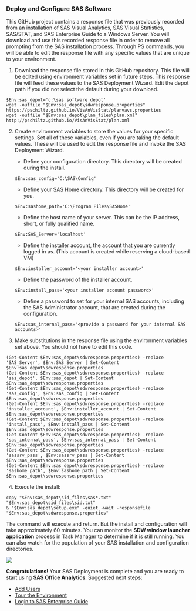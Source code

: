 ### Deploy and Configure SAS Software

This GitHub project contains a response file that was previously recorded from an installation of SAS Visual Analytics, SAS Visual Statistics, SAS/STAT, and SAS Enterprise Guide to a Windows Server.  You will download and use this recorded response file in order to remove all prompting from the SAS installation process.  Through PS commands, you will be able to edit the response file with any specific values that are unique to your environment.

1.  Download the response file stored in this GitHub repository.  This file will be edited using environment variables set in future steps.  This response file will feed these values to the SAS Deployment Wizard.  Edit the depot path if you did not select the default during your download.
```
$Env:sas_depot='c:\sas software depot'
wget -outfile "$Env:sas_depot\sdwresponse.properties" https://pschiltz.github.io/VisAnVisStat/planvavs.properties
wget -outfile "$Env:sas_depot\plan_files\plan.xml" http://pschiltz.github.io/VisAnVisStat/plan.xml
```
2.  Create environment variables to store the values for your specific settings.  Set all of these variables, even if you are taking the default values.  These will be used to edit the response file and invoke the SAS Deployment Wizard.
      * Define your configuration directory.  This directory will be created during the install.  
      ```
      $Env:sas_config='C:\SAS\Config'
      ```
      * Define your SAS Home directory.  This directory will be created for you. 
      ```
      $Env:sashome_path='C:\Program Files\SASHome'
      ```
      * Define the host name of your server.  This can be the IP address, short, or fully qualified name.  
      ```
      $Env:SAS_Server='localhost'
      ```
      * Define the installer account, the account that you are currently logged in as.  (This account is created while reserving a cloud-based VM)  
      ```
      $Env:installer_account='<your installer account>'
      ```
      * Define the password of the installer account. 
      ```
      $Env:install_pass='<your installer account password>'
      ```
      * Define a password to set for your internal SAS accounts, including the SAS Administrator account, that are created during the configuration.  
      ```
      $Env:sas_internal_pass='<provide a password for your internal SAS accounts>'
      ```
      
3.  Make substitutions in the response file using the environment variables set above.  You should not have to edit this code.
```
(Get-Content $Env:sas_depot\sdwresponse.properties) -replace 'SAS_Server', $Env:SAS_Server | Set-Content $Env:sas_depot\sdwresponse.properties
(Get-Content $Env:sas_depot\sdwresponse.properties) -replace 'sas_depot', $Env:sas_depot | Set-Content $Env:sas_depot\sdwresponse.properties
(Get-Content $Env:sas_depot\sdwresponse.properties) -replace 'sas_config', $Env:sas_config | Set-Content $Env:sas_depot\sdwresponse.properties
(Get-Content $Env:sas_depot\sdwresponse.properties) -replace 'installer_account', $Env:installer_account | Set-Content $Env:sas_depot\sdwresponse.properties
(Get-Content $Env:sas_depot\sdwresponse.properties) -replace 'install_pass', $Env:install_pass | Set-Content $Env:sas_depot\sdwresponse.properties
(Get-Content $Env:sas_depot\sdwresponse.properties) -replace 'sas_internal_pass', $Env:sas_internal_pass | Set-Content $Env:sas_depot\sdwresponse.properties
(Get-Content $Env:sas_depot\sdwresponse.properties) -replace 'sassrv_pass', $Env:sassrv_pass | Set-Content $Env:sas_depot\sdwresponse.properties
(Get-Content $Env:sas_depot\sdwresponse.properties) -replace 'sashome_path', $Env:sashome_path | Set-Content $Env:sas_depot\sdwresponse.properties
```
   
4.  Execute the install:  
```
copy "$Env:sas_depot\sid_files\sas*.txt" "$Env:sas_depot\sid_files\sid.txt"
& "$Env:sas_depot\setup.exe" -quiet -wait -responsefile "$Env:sas_depot\sdwresponse.properties"
```
The command will execute and return.  But the install and configuration will take approximately 60 minutes.  You can monitor the **SDW window launcher application** process in Task Manager to determine if it is still running.  You can also watch for the population of your SAS installation and configuration directories.
   
![](images/sdw.png)

**Congratulations!**  Your SAS Deployment is complete and you are ready to start using **SAS Office Analytics**.
Suggested next steps:
* [Add Users](Add_Users.md)
* [Tour the Environment](Environment_Overview.md)
* [Login to SAS Enterprise Guide](Enterprise_Guide.md)
  


